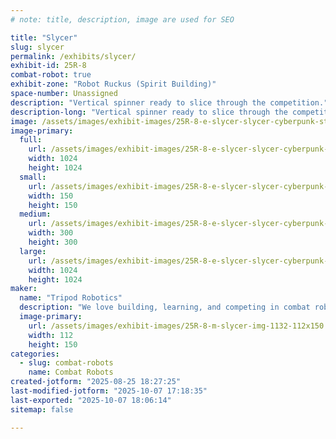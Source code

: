 ```yaml
---
# note: title, description, image are used for SEO

title: "Slycer"
slug: slycer
permalink: /exhibits/slycer/
exhibit-id: 25R-8
combat-robot: true
exhibit-zone: "Robot Ruckus (Spirit Building)"
space-number: Unassigned
description: "Vertical spinner ready to slice through the competition."
description-long: "Vertical spinner ready to slice through the competition."
image: /assets/images/exhibit-images/25R-8-e-slycer-slycer-cyberpunk-style-300x300.png
image-primary: 
  full:
    url: /assets/images/exhibit-images/25R-8-e-slycer-slycer-cyberpunk-style-full.png
    width: 1024
    height: 1024
  small:
    url: /assets/images/exhibit-images/25R-8-e-slycer-slycer-cyberpunk-style-150x150.png
    width: 150
    height: 150
  medium:
    url: /assets/images/exhibit-images/25R-8-e-slycer-slycer-cyberpunk-style-300x300.png
    width: 300
    height: 300
  large:
    url: /assets/images/exhibit-images/25R-8-e-slycer-slycer-cyberpunk-style-1024x1024.png
    width: 1024
    height: 1024
maker: 
  name: "Tripod Robotics"
  description: "We love building, learning, and competing in combat robots and enjoy competing in Robot Ruckus ever year."
  image-primary:
    url: /assets/images/exhibit-images/25R-8-m-slycer-img-1132-112x150.jpg
    width: 112
    height: 150
categories: 
  - slug: combat-robots
    name: Combat Robots
created-jotform: "2025-08-25 18:27:25"
last-modified-jotform: "2025-10-07 17:18:35"
last-exported: "2025-10-07 18:06:14"
sitemap: false

---
```

